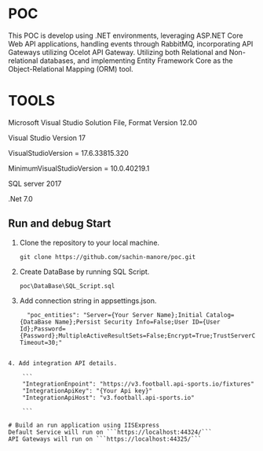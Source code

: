 # POC
This POC is develop using .NET environments, leveraging ASP.NET Core Web API applications, handling events through RabbitMQ, incorporating API Gateways utilizing Ocelot API Gateway. Utilizing both Relational and Non-relational databases, and implementing Entity Framework Core as the Object-Relational Mapping (ORM) tool. 

# TOOLS 
Microsoft Visual Studio Solution File, Format Version 12.00

Visual Studio Version 17

VisualStudioVersion = 17.6.33815.320

MinimumVisualStudioVersion = 10.0.40219.1

SQL server 2017

.Net 7.0

## Run and debug Start
1. Clone the repository to your local machine.
    ```
    git clone https://github.com/sachin-manore/poc.git
    ```
2. Create DataBase by running SQL Script.
    ```
    poc\DataBase\SQL_Script.sql
    ```
3. Add connection string in appsettings.json.
    
    ```
      "poc_entities": "Server={Your Server Name};Initial Catalog={DataBase Name};Persist Security Info=False;User ID={User Id};Password={Password};MultipleActiveResultSets=False;Encrypt=True;TrustServerCertificate=True;Connection Timeout=30;"
  
``````
4. Add integration API details.

    ```
    "IntegrationEnpoint": "https://v3.football.api-sports.io/fixtures"
    "IntegrationApiKey": "{Your Api key}"
    "IntegrationApiHost": "v3.football.api-sports.io"
 
    ```

# Build an run application using IISExpress
Default Service will run on ```https://localhost:44324/```
API Gateways will run on ```https://localhost:44325/```
